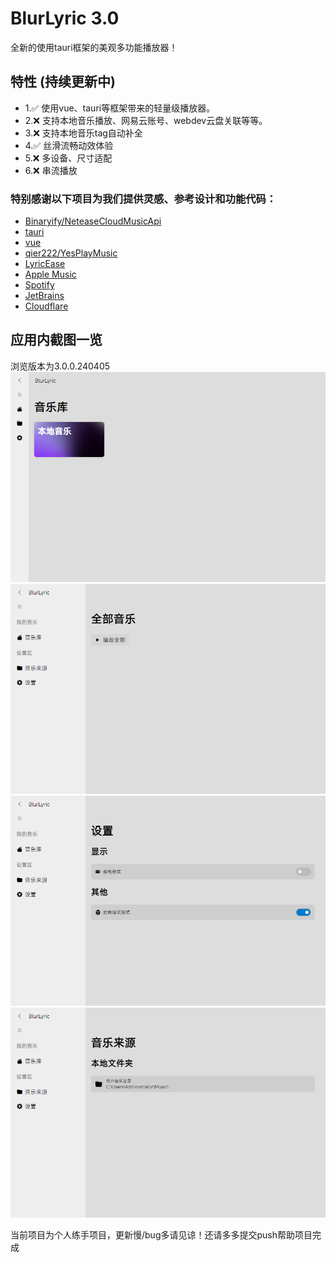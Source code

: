 # BlurLyric 3.0
<p>全新的使用tauri框架的美观多功能播放器！</p>

## 特性 (持续更新中)
- 1.✅ 使用vue、tauri等框架带来的轻量级播放器。
- 2.❌ 支持本地音乐播放、网易云账号、webdev云盘关联等等。
- 3.❌ 支持本地音乐tag自动补全
- 4.✅ 丝滑流畅动效体验
- 5.❌ 多设备、尺寸适配
- 6.❌ 串流播放

### 特别感谢以下项目为我们提供灵感、参考设计和功能代码：
- [Binaryify/NeteaseCloudMusicApi](https://github.com/Binaryify/NeteaseCloudMusicApi)
- [tauri](https://tauri.app/)
- [vue](https://vue3js.cn/)
- [qier222/YesPlayMusic](https://github.com/qier222/YesPlayMusic)
- [LyricEase](https://apps.microsoft.com/store/detail/lyricease/9N1MKDF0F4GT?hl=zh-cn&gl=CN)
- [Apple Music](https://www.apple.com/apple-music/)
- [Spotify](https://www.spotify.com/)
- [JetBrains](https://www.jetbrains.com/)
- [Cloudflare](https://www.cloudflare.com/)

## 应用内截图一览 
<span>浏览版本为3.0.0.240405</span>
<img src='./public/screenshot3.png'>
<img src='./public/screenshot.png'>
<img src='./public/screenshot1.png'>
<img src='./public/screenshot2.png'>

当前项目为个人练手项目，更新慢/bug多请见谅！还请多多提交push帮助项目完成